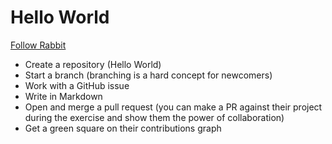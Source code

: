 # Hello World

[Follow Rabbit](https://guides.github.com/activities/hello-world/)


- Create a repository (Hello World)
- Start a branch (branching is a hard concept for newcomers) 
- Work with a GitHub issue
- Write in Markdown
- Open and merge a pull request (you can make a PR against their project during the exercise and show them the power of collaboration)
- Get a green square on their contributions graph
